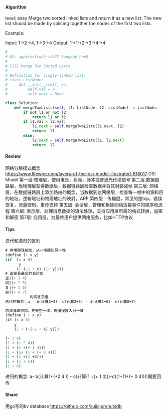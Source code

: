 #### Algorithm

level: easy
Merge two sorted linked lists and return it as a new list. The new list should be made by splicing together the nodes of the first two lists.

Example:

Input: 1->2->4, 1->3->4
Output: 1->1->2->3->4->4

```python
#
# @lc app=leetcode id=21 lang=python3
#
# [21] Merge Two Sorted Lists
#
# Definition for singly-linked list.
# class ListNode:
#     def __init__(self, x):
#         self.val = x
#         self.next = None

class Solution:
    def mergeTwoLists(self, l1: ListNode, l2: ListNode) -> ListNode:
        if not l1 or not l2:
            return l1 or l2
        if l1.val < l2.val:
            l1.next = self.mergeTwoLists(l1.next, l2)
            return  l1
        else:
            l2.next = self.mergeTwoLists(l1, l2.next)
            return  l2
```

#### Review
网络分层模式概念    
https://www.lifewire.com/layers-of-the-osi-model-illustrated-818017
OSI Model
第一层:物理层，使用电压，射频，脉冲或普通光传递信号
第二层:数据链路层，当物理层获得数据后，数据链路层检查数据并将其封装成帧
第三层: 网络层，在数据链路层上添加路由的概念，当数据到达网络层，检查每一帧中的源和目的地址，逻辑地址和物理地址的映射，ARP
第四层：传输层，常见的是tcp。错误恢复，流量控制，重传支持
第五层: 会话层，管理和拆除网络连接事件的顺序和流程
第六层: 表示层，处理消息数据的语法处理，支持应用层所需的格式转换，加密和解密
第7层: 应用层，为最终用户提供网络服务，比如HTTP协议
#### Tips
迭代和递归的区别
```lisp
# 两堆弹珠相加，从一堆挪到另一堆
(define (+ x y)
(if  (= x 0)
      y
     (+ (-1 + x) (1+ y))))
# 直接看最后的表达式
空|(+ 3 4)
间|(+ 2 5)
复|(+ 1 6)
杂|(+ 0 7)
  _________时间复杂度
迭代的概念：a - b(计算3+4)- c(计算2+5) - d(计算1+6)- e(计算0+7)
```
```lisp
两堆弹珠相加，先搬空一堆，再慢慢放入另一堆
(define ( + x y)
(if (= x 0)
    y
    (1 + (+(-1 + x) y)))

(+ 3 4)
(1 + (+ 2 4))
(1 + (1 +(+ 1 4)))
(1 + (1+ (1 + (+ 0 4)))
(1 + (1 +(1 +4)))
(1 + (1 + 5))
(1 + 6)
```
递归的概念: a- b(计算1+(+2 4 )) - c(计算(1 +(+ 1 4)))-d((1+(1+(+ 0 4))))需要回传
#### Share
用go写的kv database 
https://github.com/xujiajun/nutsdb